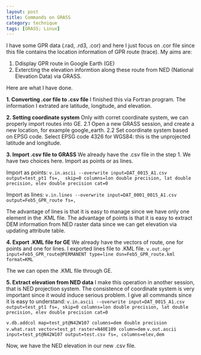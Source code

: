 ```yaml
---
layout: post
title: Commands on GRASS
category: technique
tags: [GRASS; Linux]
---
```


I have some GPR data (.rad, .rd3, .cor) and here I just focus on .cor
file since this file contains the location information of GPR route (trace).
My aims are:
1. Ddisplay GPR route in Google Earth (GE)
2. Extercting the elevation informtion along these route from 
NED (National Elevation Data) via GRASS.

Here are what I have done.

**1. Converting .cor file to .csv file**
I finished this via Fortran program. The information I extrated are 
latitude, longitude, and elevation.

**2. Setting coordinate system**
Only with corret coordinate system, we can properly import routes into 
GE. 
2.1 Open a new GRASS session, and create a new location, for example
google_earth. 
2.2 Set coordinate system based on EPSG code. Select EPSG code 4326 for
WGS84: this is the unprojected latitude and longitude.

**3. Import .csv file to GRASS**
We already have the .csv file in the step 1. We have two choices here.
Import as points or as lines.

Import as points:
`v.in.ascii --overwrite input=DAT_0015_A1.csv output=test_pt1 fs=, 
skip=0 columns=lon double precision, lat double precision, elev double precision cat=0`

Import as lines:
`v.in.lines --overwrite input=DAT_0001_0015_A1.csv output=Feb5_GPR_route fs=,`

The advantage of lines is that it is easy to manage since we have
only one element in the .KML file. The advantage of points is that
it is easy to extract DEM information from NED raster data since
we can get elevation via updating attribute table.

**4. Export .KML file for GE**
We already have the vectors of route, one for points and one for lines.
I exported lines file to .KML file.
`v.out.ogr input=Feb5_GPR_route@PERMANENT type=line dsn=Feb5_GPR_route.kml format=KML`

The we can open the .KML file through GE.

**5. Extract elevation from NED data**
I make this operation in another session, that is NED projection system.
The consistence of coordinate system is very important since it would
induce serious problem. I give all commands since it is easy to understand:
`v.in.ascii --overwrite input=DAT_0015_A1.csv output=test_pt1 fs=,
  skip=0 columns=lon double precision, lat double precision, elev double precision cat=0`

`v.db.addcol map=test_pt@N42W107 columns=dem double precision`
`v.what.rast vector=test_pt raster=N40E109 column=dem`
`v.out.ascii input=test_pt@N42W107 output=test.csv fs=, columns=elev,dem`

Now, we have the NED elevation in our new .csv file.

